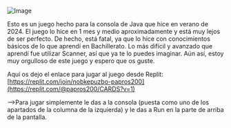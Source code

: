 ![Image](https://github.com/user-attachments/assets/d3cc4844-863f-4142-8375-18d61ccca855)

Esto es un juego hecho para la consola de Java que hice en verano de 2024.
El juego lo hice en 1 mes y medio aproximadamente y está muy lejos de ser perfecto.
De hecho, está fatal, ya que lo hice con conocimientos básicos de lo que aprendí en Bachillerato.
Lo más difícil y avanzado que aprendí fue utilizar Scanner, así que ya te lo puedes imaginar.
Aún así, estoy muy orgulloso de este juego y espero que os guste.

Aquí os dejo el enlace para jugar al juego desde Replit:
[https://replit.com/join/nobkepuzbo-papros200](https://replit.com/@papros200/CARDS?v=1)

-->Para jugar simplemente le das a la consola (puesta como uno de los apartados de la columna de la izquierda) y le das a Run en la parte de arriba de la pantalla.

